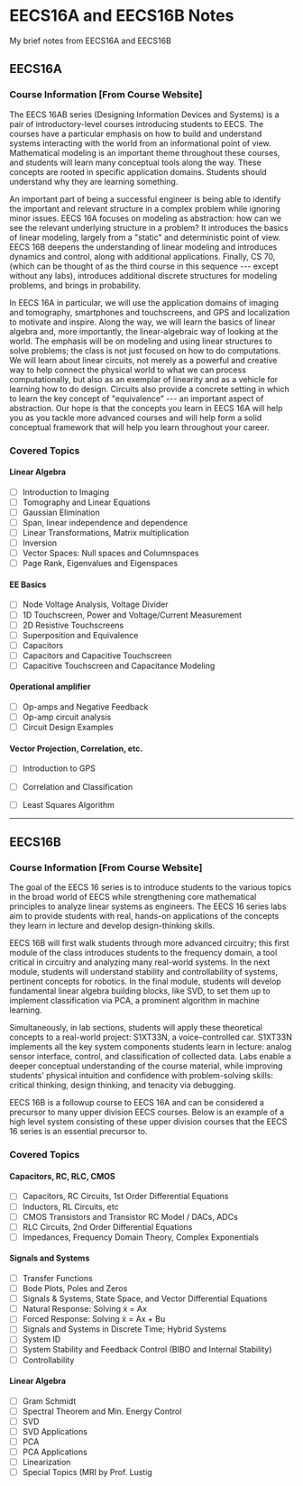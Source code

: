 # EECS16A and EECS16B Notes
My brief notes from EECS16A and EECS16B



## EECS16A
### Course Information [From Course Website]
The EECS 16AB series (Designing Information Devices and Systems) is a pair of introductory-level courses introducing students to EECS. The courses have a particular emphasis on how to build and understand systems interacting with the world from an informational point of view. Mathematical modeling is an important theme throughout these courses, and students will learn many conceptual tools along the way. These concepts are rooted in specific application domains. Students should understand why they are learning something.

An important part of being a successful engineer is being able to identify the important and relevant structure in a complex problem while ignoring minor issues. EECS 16A focuses on modeling as abstraction: how can we see the relevant underlying structure in a problem? It introduces the basics of linear modeling, largely from a "static" and deterministic point of view. EECS 16B deepens the understanding of linear modeling and introduces dynamics and control, along with additional applications. Finally, CS 70, (which can be thought of as the third course in this sequence --- except without any labs), introduces additional discrete structures for modeling problems, and brings in probability.

In EECS 16A in particular, we will use the application domains of imaging and tomography, smartphones and touchscreens, and GPS and localization to motivate and inspire. Along the way, we will learn the basics of linear algebra and, more importantly, the linear-algebraic way of looking at the world. The emphasis will be on modeling and using linear structures to solve problems; the class is not just focused on how to do computations. We will learn about linear circuits, not merely as a powerful and creative way to help connect the physical world to what we can process computationally, but also as an exemplar of linearity and as a vehicle for learning how to do design. Circuits also provide a concrete setting in which to learn the key concept of "equivalence" --- an important aspect of abstraction. Our hope is that the concepts you learn in EECS 16A will help you as you tackle more advanced courses and will help form a solid conceptual framework that will help you learn throughout your career.

### Covered Topics
#### Linear Algebra
- [ ] Introduction to Imaging
- [ ] Tomography and Linear Equations
- [ ] Gaussian Elimination
- [ ] Span, linear independence and dependence
- [ ] Linear Transformations, Matrix multiplication
- [ ] Inversion
- [ ] Vector Spaces: Null spaces and Columnspaces
- [ ] Page Rank, Eigenvalues and Eigenspaces

#### EE Basics
- [ ] Node Voltage Analysis, Voltage Divider
- [ ] 1D Touchscreen, Power and Voltage/Current Measurement
- [ ] 2D Resistive Touchscreens
- [ ] Superposition and Equivalence
- [ ] Capacitors
- [ ] Capacitors and Capacitive Touchscreen
- [ ] Capacitive Touchscreen and Capacitance Modeling

#### Operational amplifier
- [ ] Op-amps and Negative Feedback
- [ ] Op-amp circuit analysis
- [ ] Circuit Design Examples

#### Vector Projection, Correlation, etc.
- [ ] Introduction to GPS
- [ ] Correlation and Classification
- [ ] Least Squares Algorithm


---

## EECS16B
### Course Information [From Course Website]
The goal of the EECS 16 series is to introduce students to the various topics in the broad world of EECS while strengthening core mathematical principles to analyze linear systems as engineers. The EECS 16 series labs aim to provide students with real, hands-on applications of the concepts they learn in lecture and develop design-thinking skills.

EECS 16B will first walk students through more advanced circuitry; this first module of the class introduces students to the frequency domain, a tool critical in circuitry and analyzing many real-world systems. In the next module, students will understand stability and controllability of systems, pertinent concepts for robotics. In the final module, students will develop fundamental linear algebra building blocks, like SVD, to set them up to implement classification via PCA, a prominent algorithm in machine learning.

Simultaneously, in lab sections, students will apply these theoretical concepts to a real-world project: S1XT33N, a voice-controlled car. S1XT33N implements all the key system components students learn in lecture: analog sensor interface, control, and classification of collected data. Labs enable a deeper conceptual understanding of the course material, while improving students' physical intuition and confidence with problem-solving skills: critical thinking, design thinking, and tenacity via debugging.

EECS 16B is a followup course to EECS 16A and can be considered a precursor to many upper division EECS courses. Below is an example of a high level system consisting of these upper division courses that the EECS 16 series is an essential precursor to.

### Covered Topics
#### Capacitors, RC, RLC, CMOS
- [ ] Capacitors, RC Circuits, 1st Order Differential Equations
- [ ] Inductors, RL Circuits, etc
- [ ] CMOS Transistors and Transistor RC Model / DACs, ADCs
- [ ] RLC Circuits, 2nd Order Differential Equations
- [ ] Impedances, Frequency Domain Theory, Complex Exponentials

#### Signals and Systems
- [ ] Transfer Functions
- [ ] Bode Plots, Poles and Zeros
- [ ] Signals & Systems, State Space, and Vector Differential Equations
- [ ] Natural Response: Solving ẋ = Ax
- [ ] Forced Response: Solving ẋ = Ax + Bu
- [ ] Signals and Systems in Discrete Time; Hybrid Systems
- [ ] System ID
- [ ] System Stability and Feedback Control (BIBO and Internal Stability)
- [ ] Controllability

#### Linear Algebra
- [ ] Gram Schmidt
- [ ] Spectral Theorem and Min. Energy Control
- [ ] SVD
- [ ] SVD Applications
- [ ] PCA
- [ ] PCA Applications
- [ ] Linearization
- [ ] Special Topics (MRI by Prof. Lustig
